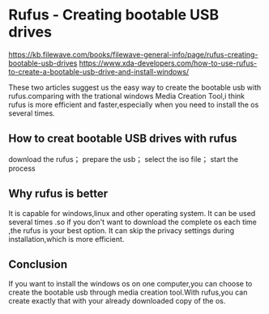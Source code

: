 # Rufus - Creating bootable USB drives
https://kb.filewave.com/books/filewave-general-info/page/rufus-creating-bootable-usb-drives
https://www.xda-developers.com/how-to-use-rufus-to-create-a-bootable-usb-drive-and-install-windows/

These two articles suggest us the easy way to create the bootable usb with rufus.comparing with the trational windows  Media Creation Tool,i think rufus is more efficient and faster,especially when you need to install the os several times.
## How to creat bootable USB drives with rufus
  download the rufus；
  prepare the usb；
  select the iso file；
  start the process
## Why rufus is better
 It is capable for windows,linux and other operating system.
 It can be used several times .so if you don't want to download the complete os each time ,the rufus is your best option.
 It can skip the privacy settings during installation,which is more efficient.

 ## Conclusion
 If you want to install the windows os on one computer,you can choose to create the bootable usb through media creation tool.With rufus,you can create exactly that with your already downloaded copy of the os.
